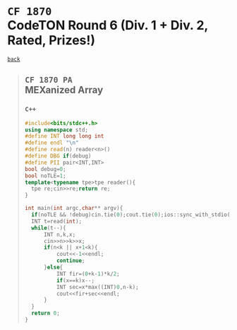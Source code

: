 <link id="style_css" rel="stylesheet" type="text/css" href="/OJ_ans/style.css">

# `CF 1870`<br>CodeTON Round 6 (Div. 1 + Div. 2, Rated, Prizes!)
[`back`](../)

> ## `CF 1870 PA`<br>MEXanized Array
> ### `C++`
> ```c++
> #include<bits/stdc++.h>
> using namespace std;
> #define INT long long int
> #define endl "\n"
> #define read(n) reader<n>()
> #define DBG if(debug)
> #define PII pair<INT,INT>
> bool debug=0;
> bool noTLE=1;
> template<typename tpe>tpe reader(){
> 	tpe re;cin>>re;return re;
> }
> 
> int main(int argc,char** argv){
> 	if(noTLE && !debug)cin.tie(0);cout.tie(0);ios::sync_with_stdio(0);
> 	INT t=read(int);
> 	while(t--){
> 		INT n,k,x;
> 		cin>>n>>k>>x;
> 		if(n<k || x+1<k){
> 			cout<<-1<<endl;
> 			continue;
> 		}else{
> 			INT fir=(0+k-1)*k/2;
> 			if(x==k)x--;
> 			INT sec=x*max((INT)0,n-k);
> 			cout<<fir+sec<<endl;
> 		}
> 	}
> 	return 0;
> }
> ```



